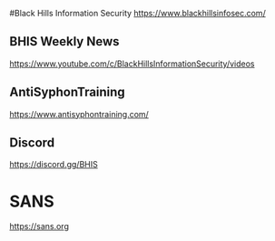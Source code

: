 #Black Hills Information Security
  https://www.blackhillsinfosec.com/
  
## BHIS Weekly News
  https://www.youtube.com/c/BlackHillsInformationSecurity/videos
  
## AntiSyphonTraining
  https://www.antisyphontraining.com/
  
## Discord
  https://discord.gg/BHIS
  

# SANS 
  https://sans.org

#

